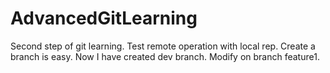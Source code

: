 # AdvancedGitLearning
Second step of git learning.
Test remote operation with local rep.
Create a branch is easy. Now I have created dev branch.
Modify on branch feature1.
